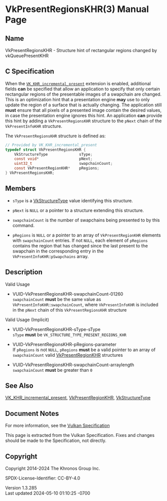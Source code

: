# VkPresentRegionsKHR(3) Manual Page

## Name

VkPresentRegionsKHR - Structure hint of rectangular regions changed by
vkQueuePresentKHR



## <a href="#_c_specification" class="anchor"></a>C Specification

When the [`VK_KHR_incremental_present`](https://registry.khronos.org/vulkan/specs/1.3-extensions/man/html/VK_KHR_incremental_present.html)
extension is enabled, additional fields **can** be specified that allow
an application to specify that only certain rectangular regions of the
presentable images of a swapchain are changed. This is an optimization
hint that a presentation engine **may** use to only update the region of
a surface that is actually changing. The application still **must**
ensure that all pixels of a presented image contain the desired values,
in case the presentation engine ignores this hint. An application
**can** provide this hint by adding a `VkPresentRegionsKHR` structure to
the `pNext` chain of the `VkPresentInfoKHR` structure.

The `VkPresentRegionsKHR` structure is defined as:

``` c
// Provided by VK_KHR_incremental_present
typedef struct VkPresentRegionsKHR {
    VkStructureType              sType;
    const void*                  pNext;
    uint32_t                     swapchainCount;
    const VkPresentRegionKHR*    pRegions;
} VkPresentRegionsKHR;
```

## <a href="#_members" class="anchor"></a>Members

- `sType` is a [VkStructureType](https://registry.khronos.org/vulkan/specs/1.3-extensions/man/html/VkStructureType.html) value identifying
  this structure.

- `pNext` is `NULL` or a pointer to a structure extending this
  structure.

- `swapchainCount` is the number of swapchains being presented to by
  this command.

- `pRegions` is `NULL` or a pointer to an array of `VkPresentRegionKHR`
  elements with `swapchainCount` entries. If not `NULL`, each element of
  `pRegions` contains the region that has changed since the last present
  to the swapchain in the corresponding entry in the
  `VkPresentInfoKHR`::`pSwapchains` array.

## <a href="#_description" class="anchor"></a>Description

Valid Usage

- <a href="#VUID-VkPresentRegionsKHR-swapchainCount-01260"
  id="VUID-VkPresentRegionsKHR-swapchainCount-01260"></a>
  VUID-VkPresentRegionsKHR-swapchainCount-01260  
  `swapchainCount` **must** be the same value as
  `VkPresentInfoKHR`::`swapchainCount`, where `VkPresentInfoKHR` is
  included in the `pNext` chain of this `VkPresentRegionsKHR` structure

Valid Usage (Implicit)

- <a href="#VUID-VkPresentRegionsKHR-sType-sType"
  id="VUID-VkPresentRegionsKHR-sType-sType"></a>
  VUID-VkPresentRegionsKHR-sType-sType  
  `sType` **must** be `VK_STRUCTURE_TYPE_PRESENT_REGIONS_KHR`

- <a href="#VUID-VkPresentRegionsKHR-pRegions-parameter"
  id="VUID-VkPresentRegionsKHR-pRegions-parameter"></a>
  VUID-VkPresentRegionsKHR-pRegions-parameter  
  If `pRegions` is not `NULL`, `pRegions` **must** be a valid pointer to
  an array of `swapchainCount` valid
  [VkPresentRegionKHR](https://registry.khronos.org/vulkan/specs/1.3-extensions/man/html/VkPresentRegionKHR.html) structures

- <a href="#VUID-VkPresentRegionsKHR-swapchainCount-arraylength"
  id="VUID-VkPresentRegionsKHR-swapchainCount-arraylength"></a>
  VUID-VkPresentRegionsKHR-swapchainCount-arraylength  
  `swapchainCount` **must** be greater than `0`

## <a href="#_see_also" class="anchor"></a>See Also

[VK_KHR_incremental_present](https://registry.khronos.org/vulkan/specs/1.3-extensions/man/html/VK_KHR_incremental_present.html),
[VkPresentRegionKHR](https://registry.khronos.org/vulkan/specs/1.3-extensions/man/html/VkPresentRegionKHR.html),
[VkStructureType](https://registry.khronos.org/vulkan/specs/1.3-extensions/man/html/VkStructureType.html)

## <a href="#_document_notes" class="anchor"></a>Document Notes

For more information, see the <a
href="https://registry.khronos.org/vulkan/specs/1.3-extensions/html/vkspec.html#VkPresentRegionsKHR"
target="_blank" rel="noopener">Vulkan Specification</a>

This page is extracted from the Vulkan Specification. Fixes and changes
should be made to the Specification, not directly.

## <a href="#_copyright" class="anchor"></a>Copyright

Copyright 2014-2024 The Khronos Group Inc.

SPDX-License-Identifier: CC-BY-4.0

Version 1.3.285  
Last updated 2024-05-10 01:10:25 -0700
